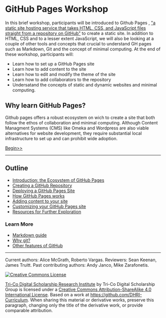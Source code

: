 # GitHub Pages Workshop

In this brief workshop, participants will be introduced to Github Pages , ["a static site hosting service that takes HTML, CSS, and JavaScript files straight from a repository on GitHub"](https://docs.github.com/en/pages/getting-started-with-github-pages/about-github-pages) to create a static site. In addition to HTML, CSS and to a lesser extent JavaScript, we will also be looking at a couple of other tools and concepts that crucial to understand GH pages such as Markdown, Git and the concept of minimal computing. At the end of these workshop, participants will:

- Learn how to set up a GitHub Pages site
- Learn how to add content to the site
- Learn how to edit and modify the theme of the site
- Learn how to add collaborators to the repository
- Undersatand the concepts of static and dynamic websites and minimal computing.


## Why learn GitHub Pages?

Github pages offers a robust ecosystem on wich to create a site that both follow the ethos of collaboration and minimal computing. Although Content Managment Systems (CMS) like Omeka and Wordpress are also viable alternatives for website development, they require substantial local infrastructure to set up and can prohibit wide adoption. 

[Begin>>](sections/01-intro.md)

---


## Outline
- [Introduction: the Ecosystem of GitHub Pages](sections/01-intro.md)
- [Creating a GitHub Repository](sections/02-repo.md)
- [Deploying a GitHub Pages Site](sections/03-deploy.md)
- [How GitHub Pages works](sections/04-how.md)
- [Adding content to your site](sections/05-content.md)
- [Customizing your GitHub Pages site](sections/06-customize.md)
- [Resources for Further Exploration](sections/07-resources.md)

### Learn More
- [Markdown guide](more/markdown.md)
- [Why git?](more/why_git.md)
- [Other features of GitHub](more/other_features.md)

---

Current authors: Alice McGrath, Roberto Vargas.
Reviewers: Sean Keenan, James Truitt.
Past contributing authors: Andy Janco, Mike Zarafonetis.

[![Creative Commons License](https://i.creativecommons.org/l/by-sa/4.0/88x31.png)](http://creativecommons.org/licenses/by-sa/4.0/)

[Tri-Co Digital Scholarship Research Institute](https://ds-pages.swarthmore.edu/dsri/) by Tri-Co Digital Scholarship Group is licensed under a [Creative Commons Attribution-ShareAlike 4.0 International License](http://creativecommons.org/licenses/by-sa/4.0/). Based on a work at <https://github.com/DHRI-Curriculum>. When sharing this material or derivative works, preserve this paragraph, changing only the title of the derivative work, or provide comparable attribution.

